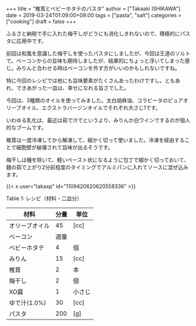 +++
title = "椎茸とベビーホタテのパスタ"
author = ["Takaaki ISHIKAWA"]
date = 2019-03-24T01:09:00+09:00
tags = ["pasta", "salt"]
categories = ["cooking"]
draft = false
+++

ふるさと納税で手に入れた梅干しがどうにも消化しきれないので、積極的にパスタに応用中です。  

前回は和風を意識した梅干しを使ったパスタにしましたが、今回は王道のソルトで。ベーコンからの旨味も期待しましたが、結果的にちょっと浮いてしまった感じ。みりんと合わせる時はベーコンを外す方がいいのかもしれないですね。  

特に今回のレシピでは他にも旨味要素がたくさんあったわけですし。ともあれ、できあがった一皿は、幸せになれる旨さでした。  

今回は、3種類のオイルを使ってみました。太白胡麻油、コラビータのピュアオリーブオイル、エクストラバージンオイルでそれぞれ大さじ1です。  

いわゆる乳化は、最近は茹で汁でというより、みりんか白ワインでするのが個人的なブームです。  

椎茸は一度冷凍してから解凍して、細かく切って使いました。冷凍を経由することで細胞壁が破壊されて旨味が出るそうです。  

梅干しは種を除いて、軽いペースト状になるように包丁で細かく切っておいて、麺の茹で上がり2分前程度のタイミングでアルミパンに入れてソースに混ぜ込みます。  

{{< x user="takaxp" id="1109420620620558336" >}}  

<div class="table-caption">
  <span class="table-number">Table 1</span>:
  レシピ（材料・二皿分）
</div>

| 材料      | 分量 | 単位 |
|---------|----|----|
| オリーブオイル | 45  | [cc] |
| ベーコン  | 適量 |      |
| ベビーホタテ | 4   | 個   |
| みりん    | 15  | [cc] |
| 椎茸      | 2   | 本   |
| 梅干し    | 2   | 個   |
| XO醤      | 1   | 小さじ |
| ゆで汁(1.0%) | 30  | [cc] |
| パスタ    | 200 | [g]  |
